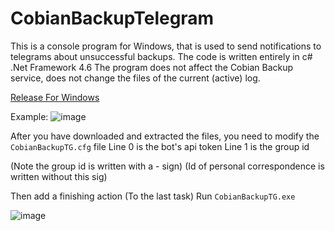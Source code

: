 # CobianBackupTelegram

This is a console program for Windows, that is used to send notifications to telegrams about unsuccessful backups.
The code is written entirely in c# .Net Framework 4.6
The program does not affect the Cobian Backup service, does not change the files of the current (active) log.

[Release For Windows](https://github.com/e-gaydarzhi-2077/Cobian_Backup_Telegram/releases/tag/v1.0)

Example:
![image](https://user-images.githubusercontent.com/107859162/190390771-3025e227-589b-4b5d-853a-3af6be55adce.png)


After you have downloaded and extracted the files, you need to modify the ```CobianBackupTG.cfg``` file
Line 0 is the bot's api token
Line 1 is the group id

(Note the group id is written with a - sign)
(Id of personal correspondence is written without this sig)

Then add a finishing action (To the last task)
Run ```CobianBackupTG.exe```

![image](https://user-images.githubusercontent.com/107859162/190393595-72d7baab-d8b2-4c62-98dd-44d180870008.png)
